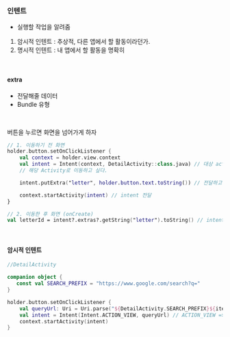 ### 인텐트

- 실행할 작업을 알려줌

1. 암시적 인텐트 : 추상적, 다른 앱에서 할 활동이라던가.
2. 명시적 인텐트 : 내 앱에서 할 활동을 명확히

<br>

#### extra

- 전달해줄 데이터
- Bundle 유형

<br>

버튼을 누르면 화면을 넘어가게 하자

```kotlin
// 1. 이동하기 전 화면
holder.button.setOnClickListener {
    val context = holder.view.context
    val intent = Intent(context, DetailActivity::class.java) // 대상 activity 전달
    // 해당 Activity로 이동하고 싶다.

    intent.putExtra("letter", holder.button.text.toString()) // 전달하고 싶은 데이터

    context.startActivity(intent) // intent 전달
}

// 2. 이동한 후 화면 (onCreate)
val letterId = intent?.extras?.getString("letter").toString() // intent에서 전달된 extra 빼옴
```

<br>

#### 암시적 인텐트

```kotlin
//DetailActivity

companion object {
   const val SEARCH_PREFIX = "https://www.google.com/search?q="
}

holder.button.setOnClickListener {
    val queryUrl: Uri = Uri.parse("${DetailActivity.SEARCH_PREFIX}${item}")
    val intent = Intent(Intent.ACTION_VIEW, queryUrl) // ACTION_VIEW => URI를 쓰겠다는 인텐트
    context.startActivity(intent)
}
```
